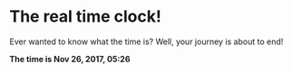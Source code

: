 # The real time clock!

Ever wanted to know what the time is? Well, your journey is about to end!

**The time is Nov 26, 2017, 05:26**